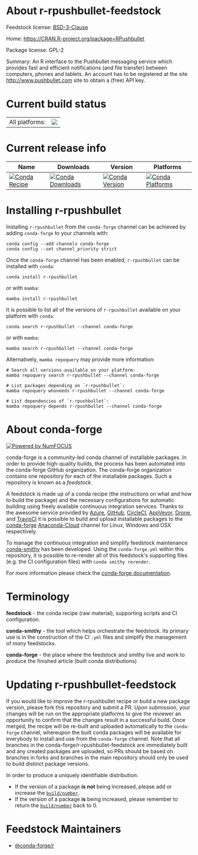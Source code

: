 About r-rpushbullet-feedstock
=============================

Feedstock license: [BSD-3-Clause](https://github.com/conda-forge/r-rpushbullet-feedstock/blob/main/LICENSE.txt)

Home: https://CRAN.R-project.org/package=RPushbullet

Package license: GPL-2

Summary: An R interface to the Pushbullet messaging service which provides fast and efficient notifications (and file transfer) between computers, phones and tablets.  An account has to be registered at the site <http://www.pushbullet.com> site to obtain a (free) API key.

Current build status
====================


<table><tr><td>All platforms:</td>
    <td>
      <a href="https://dev.azure.com/conda-forge/feedstock-builds/_build/latest?definitionId=8877&branchName=main">
        <img src="https://dev.azure.com/conda-forge/feedstock-builds/_apis/build/status/r-rpushbullet-feedstock?branchName=main">
      </a>
    </td>
  </tr>
</table>

Current release info
====================

| Name | Downloads | Version | Platforms |
| --- | --- | --- | --- |
| [![Conda Recipe](https://img.shields.io/badge/recipe-r--rpushbullet-green.svg)](https://anaconda.org/conda-forge/r-rpushbullet) | [![Conda Downloads](https://img.shields.io/conda/dn/conda-forge/r-rpushbullet.svg)](https://anaconda.org/conda-forge/r-rpushbullet) | [![Conda Version](https://img.shields.io/conda/vn/conda-forge/r-rpushbullet.svg)](https://anaconda.org/conda-forge/r-rpushbullet) | [![Conda Platforms](https://img.shields.io/conda/pn/conda-forge/r-rpushbullet.svg)](https://anaconda.org/conda-forge/r-rpushbullet) |

Installing r-rpushbullet
========================

Installing `r-rpushbullet` from the `conda-forge` channel can be achieved by adding `conda-forge` to your channels with:

```
conda config --add channels conda-forge
conda config --set channel_priority strict
```

Once the `conda-forge` channel has been enabled, `r-rpushbullet` can be installed with `conda`:

```
conda install r-rpushbullet
```

or with `mamba`:

```
mamba install r-rpushbullet
```

It is possible to list all of the versions of `r-rpushbullet` available on your platform with `conda`:

```
conda search r-rpushbullet --channel conda-forge
```

or with `mamba`:

```
mamba search r-rpushbullet --channel conda-forge
```

Alternatively, `mamba repoquery` may provide more information:

```
# Search all versions available on your platform:
mamba repoquery search r-rpushbullet --channel conda-forge

# List packages depending on `r-rpushbullet`:
mamba repoquery whoneeds r-rpushbullet --channel conda-forge

# List dependencies of `r-rpushbullet`:
mamba repoquery depends r-rpushbullet --channel conda-forge
```


About conda-forge
=================

[![Powered by
NumFOCUS](https://img.shields.io/badge/powered%20by-NumFOCUS-orange.svg?style=flat&colorA=E1523D&colorB=007D8A)](https://numfocus.org)

conda-forge is a community-led conda channel of installable packages.
In order to provide high-quality builds, the process has been automated into the
conda-forge GitHub organization. The conda-forge organization contains one repository
for each of the installable packages. Such a repository is known as a *feedstock*.

A feedstock is made up of a conda recipe (the instructions on what and how to build
the package) and the necessary configurations for automatic building using freely
available continuous integration services. Thanks to the awesome service provided by
[Azure](https://azure.microsoft.com/en-us/services/devops/), [GitHub](https://github.com/),
[CircleCI](https://circleci.com/), [AppVeyor](https://www.appveyor.com/),
[Drone](https://cloud.drone.io/welcome), and [TravisCI](https://travis-ci.com/)
it is possible to build and upload installable packages to the
[conda-forge](https://anaconda.org/conda-forge) [Anaconda-Cloud](https://anaconda.org/)
channel for Linux, Windows and OSX respectively.

To manage the continuous integration and simplify feedstock maintenance
[conda-smithy](https://github.com/conda-forge/conda-smithy) has been developed.
Using the ``conda-forge.yml`` within this repository, it is possible to re-render all of
this feedstock's supporting files (e.g. the CI configuration files) with ``conda smithy rerender``.

For more information please check the [conda-forge documentation](https://conda-forge.org/docs/).

Terminology
===========

**feedstock** - the conda recipe (raw material), supporting scripts and CI configuration.

**conda-smithy** - the tool which helps orchestrate the feedstock.
                   Its primary use is in the construction of the CI ``.yml`` files
                   and simplify the management of *many* feedstocks.

**conda-forge** - the place where the feedstock and smithy live and work to
                  produce the finished article (built conda distributions)


Updating r-rpushbullet-feedstock
================================

If you would like to improve the r-rpushbullet recipe or build a new
package version, please fork this repository and submit a PR. Upon submission,
your changes will be run on the appropriate platforms to give the reviewer an
opportunity to confirm that the changes result in a successful build. Once
merged, the recipe will be re-built and uploaded automatically to the
`conda-forge` channel, whereupon the built conda packages will be available for
everybody to install and use from the `conda-forge` channel.
Note that all branches in the conda-forge/r-rpushbullet-feedstock are
immediately built and any created packages are uploaded, so PRs should be based
on branches in forks and branches in the main repository should only be used to
build distinct package versions.

In order to produce a uniquely identifiable distribution:
 * If the version of a package **is not** being increased, please add or increase
   the [``build/number``](https://docs.conda.io/projects/conda-build/en/latest/resources/define-metadata.html#build-number-and-string).
 * If the version of a package **is** being increased, please remember to return
   the [``build/number``](https://docs.conda.io/projects/conda-build/en/latest/resources/define-metadata.html#build-number-and-string)
   back to 0.

Feedstock Maintainers
=====================

* [@conda-forge/r](https://github.com/conda-forge/r/)


